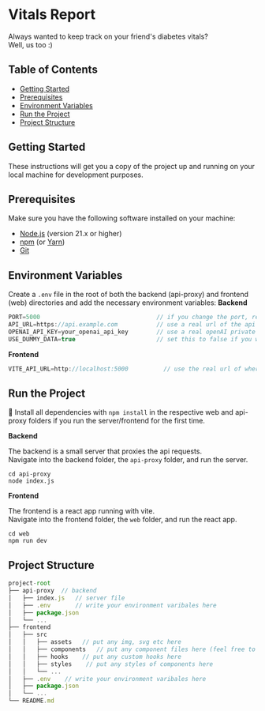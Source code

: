 # Vitals Report

Always wanted to keep track on your friend's diabetes vitals?  
Well, us too :)

## Table of Contents

- [Getting Started](#getting-started)
- [Prerequisites](#prerequisites)
- [Environment Variables](#environment-variables)
- [Run the Project](#run-the-project)
- [Project Structure](#project-structure)

## Getting Started

These instructions will get you a copy of the project up and running on your local machine for development purposes.

## Prerequisites

Make sure you have the following software installed on your machine:

- [Node.js](https://nodejs.org/) (version 21.x or higher)
- [npm](https://www.npmjs.com/) (or [Yarn](https://yarnpkg.com/))
- [Git](https://git-scm.com/)

## Environment Variables 

Create a `.env` file in the root of both the backend (api-proxy) and frontend (web) directories and add the necessary environment variables:
**Backend**   
```js
PORT=5000                                 // if you change the port, remember to change it in the .env file of the frontend, too
API_URL=https://api.example.com           // use a real url of the api where you get the vitals data from (if you don't know, use the dummy data)
OPENAI_API_KEY=your_openai_api_key        // use a real openAI private api key if you have one (if not use the dummy data)
USE_DUMMY_DATA=true                       // set this to false if you want to make the actual api calls. Leave it to true if you want to have the dummy data returned
```

**Frontend**   
```js
VITE_API_URL=http://localhost:5000          // use the real url of where your server is running. If you use the backend you started locally, you can use localhost and the port you chose.
```

## Run the Project

🚨 Install all dependencies with `npm install` in the respective web and api-proxy folders if you run the server/frontend for the first time.  


**Backend**   

The backend is a small server that proxies the api requests.  
Navigate into the backend folder, the `api-proxy` folder, and run the server.  
```
cd api-proxy
node index.js
```

**Frontend**  

The frontend is a react app running with vite.  
Navigate into the frontend folder, the `web` folder, and run the react app.  
```
cd web
npm run dev
```

## Project Structure

```js
project-root   
├── api-proxy  // backend    
│   ├── index.js   // server file      
│   ├── .env       // write your environment varibales here
│   ├── package.json    
│   └── ...
├── frontend    
│   ├── src
│   │   ├── assets   // put any img, svg etc here
│   │   ├── components   // put any component files here (feel free to nest it further)
│   │   ├── hooks    // put any custom hooks here
│   │   ├── styles    // put any styles of components here
│   │   └── ...    
│   ├── .env    // write your environment varibales here
│   ├── package.json    
│   └── ...    
└── README.md 
```

